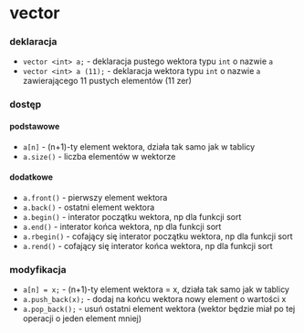 # vector
### deklaracja
* `vector <int> a;` -  deklaracja pustego wektora typu `int` o nazwie `a`
* `vector <int> a (11);` -  deklaracja wektora typu `int` o nazwie `a` zawierającego 11 pustych elementów (11 zer)
### dostęp
#### podstawowe
* `a[n]` - (n+1)-ty element wektora, działa tak samo jak w tablicy
* `a.size()` - liczba elementów w wektorze
#### dodatkowe
* `a.front()` - pierwszy element wektora
* `a.back()` - ostatni element wektora
* `a.begin()` - interator początku wektora, np dla funkcji sort
* `a.end()` - interator końca wektora, np dla funkcji sort
* `a.rbegin()` - cofający się interator początku wektora, np dla funkcji sort
* `a.rend()` - cofający się interator końca wektora, np dla funkcji sort
### modyfikacja
* `a[n] = x;` - (n+1)-ty element wektora = x, działa tak samo jak w tablicy
* `a.push_back(x);` - dodaj na końcu wektora nowy element o wartości x
* `a.pop_back();` - usuń ostatni element wektora (wektor będzie miał po tej operacji o jeden element mniej)
